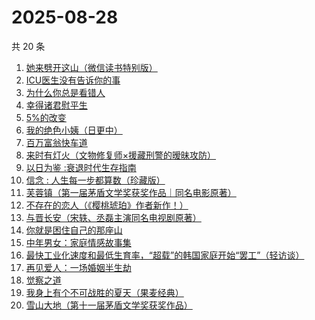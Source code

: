# 2025-08-28

共 20 条

<!-- BEGIN WEREAD -->
<!-- 最后更新时间 2025-08-28 18:09:44 +0800 -->
1. [她来劈开这山（微信读书特别版）](https://weread.qq.com/web/bookDetail/0f632000813aba50fg010fe9)
1. [ICU医生没有告诉你的事](https://weread.qq.com/web/bookDetail/cb932bd0813aba4ceg0120b0)
1. [为什么你总是看错人](https://weread.qq.com/web/bookDetail/0d132510813aba464g0136e3)
1. [幸得诸君慰平生](https://weread.qq.com/web/bookDetail/da9322d0813ab7f8cg016385)
1. [5%的改变](https://weread.qq.com/web/bookDetail/39e32100813ab7120g01631e)
1. [我的绝色小姨（日更中）](https://weread.qq.com/web/bookDetail/17c32f10813aba4ecg018dd3)
1. [百万富翁快车道](https://weread.qq.com/web/bookDetail/718323107209303d7180890)
1. [来时有灯火（文物修复师×援藏刑警的暧昧攻防）](https://weread.qq.com/web/bookDetail/1ca32ed0813aba46eg016595)
1. [以日为鉴 :衰退时代生存指南](https://weread.qq.com/web/bookDetail/77d32440813aba4e2g01644a)
1. [信念 : 人生每一步都算数（珍藏版）](https://weread.qq.com/web/bookDetail/9e1326b0813ab8736g0119ec)
1. [芙蓉镇（第一届茅盾文学奖获奖作品｜同名电影原著）](https://weread.qq.com/web/bookDetail/cba32c5071a224b0cba2822)
1. [不存在的恋人（《樱桃琥珀》作者新作！）](https://weread.qq.com/web/bookDetail/0c232ac0813ab9f2fg016592)
1. [与晋长安（宋轶、丞磊主演同名电视剧原著）](https://weread.qq.com/web/bookDetail/34832750813ab74e9g014a38)
1. [你就是困住自己的那座山](https://weread.qq.com/web/bookDetail/35e32f80813aba3b5g018952)
1. [中年男女：家庭情感故事集](https://weread.qq.com/web/bookDetail/c2632330813ab9d8ag0167dc)
1. [最快工业化速度和最低生育率，“超载”的韩国家庭开始“罢工”（轻访谈）](https://weread.qq.com/web/bookDetail/e81320e0813aba44cg01598f)
1. [再见爱人：一场婚姻半生劫](https://weread.qq.com/web/bookDetail/cfb321a0813aba3e7g016374)
1. [觉察之道](https://weread.qq.com/web/bookDetail/20932f40813aba330g010aad)
1. [我身上有个不可战胜的夏天（果麦经典）](https://weread.qq.com/web/bookDetail/160321a0813aba1dfg0109cf)
1. [雪山大地（第十一届茅盾文学奖获奖作品）](https://weread.qq.com/web/bookDetail/9e3327e0813ab80d3g018411)
<!-- END WEREAD -->